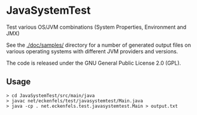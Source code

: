 JavaSystemTest
==============

Test various OS/JVM combinations (System Properties, Environment and JMX)

See the [./doc/samples/](doc/sample) directory for a number of generated output files on various operating systems
with different JVM providers and versions.

The code is released under the GNU General Public License 2.0 (GPL).

Usage
-----

    > cd JavaSystemTest/src/main/java
    > javac net/eckenfels/test/javasystemtest/Main.java
    > java -cp . net.eckenfels.test.javasystemtest.Main > output.txt
